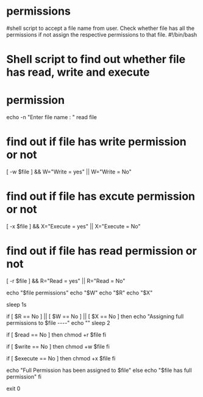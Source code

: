 # permissions
#shell script to accept a file name from user. Check whether file has all the permissions if not assign the respective permissions to that file. 
#!/bin/bash
# Shell script to find out whether file has read, write and execute 
# permission

echo -n "Enter file name : "
read file
 
# find out if file has write permission or not
[ -w $file ] && W="Write = yes" || W="Write = No"
 
# find out if file has excute permission or not
[ -x $file ] && X="Execute = yes" || X="Execute = No"
 
# find out if file has read permission or not
[ -r $file ] && R="Read = yes" || R="Read = No"
 
echo "$file permissions"
echo "$W"
echo "$R"
echo "$X"

sleep 1s

if [ $R == No ] || [ $W == No ] || [ $X == No ]
then
echo "Assigning full permissions to $file ----"
echo ""
sleep 2


if [ $read == No ]
then
chmod +r $file
fi

if [ $write == No ]
then
chmod +w $file
fi

if [ $execute == No ]
then
chmod +x $file
fi

echo "Full Permission has been assigned to $file"
else
echo "$file has full permission"
fi

exit 0 
